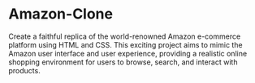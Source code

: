 # Amazon-Clone
Create a faithful replica of the world-renowned Amazon e-commerce platform using HTML and CSS. This exciting project aims to mimic the Amazon user interface and user experience, providing a realistic online shopping environment for users to browse, search, and interact with products.
